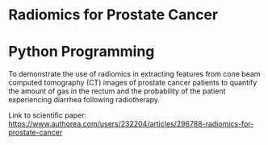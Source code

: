 # Radiomics for Prostate Cancer
# Python Programming

To demonstrate the use of radiomics in extracting features from cone beam computed tomography (CT) images of prostate cancer patients to quantify the amount of gas in the rectum and the probability of the patient experiencing diarrhea following radiotherapy.

Link to scientific paper: 
https://www.authorea.com/users/232204/articles/296788-radiomics-for-prostate-cancer
